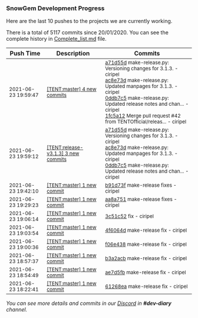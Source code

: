 
### SnowGem Development Progress

Here are the last 10 pushes to the projects we are currently working.

There is a total of 5117 commits since 20/01/2020. You can see the complete history in
 [Complete_list.md](Complete_list.md) file.

| Push Time | Description | Commits |
| --- | --- | --- |
| <sub>2021-06-23 19:59:47</sub> | <sub>[[TENT:master] 4 new commits](https://github.com/TENTOfficial/TENT/compare/b91d73f06999...1fc5a12b6420)</sub> | <sub>[a71d55d](https://github.com/TENTOfficial/TENT/commit/a71d55d1588d81d5c7b8ed1a526b205aa7e7e9af) make-release.py: Versioning changes for 3.1.3. - ciripel<br>[ac8e73d](https://github.com/TENTOfficial/TENT/commit/ac8e73d3b711a8c100941201d0889cfc61325788) make-release.py: Updated manpages for 3.1.3. - ciripel<br>[0ddb7c5](https://github.com/TENTOfficial/TENT/commit/0ddb7c54170b440a33f644b3dda869f8538cc26d) make-release.py: Updated release notes and chan... - ciripel<br>[1fc5a12](https://github.com/TENTOfficial/TENT/commit/1fc5a12b6420088f007b4e8e2a47ba9b9226489a) Merge pull request #42 from TENTOfficial/releas... - ciripel</sub> |
| <sub>2021-06-23 19:59:12</sub> | <sub>[[TENT:release\-v3\.1\.3] 3 new commits](https://github.com/TENTOfficial/TENT/compare/a71d55d1588d^...0ddb7c54170b)</sub> | <sub>[a71d55d](https://github.com/TENTOfficial/TENT/commit/a71d55d1588d81d5c7b8ed1a526b205aa7e7e9af) make-release.py: Versioning changes for 3.1.3. - ciripel<br>[ac8e73d](https://github.com/TENTOfficial/TENT/commit/ac8e73d3b711a8c100941201d0889cfc61325788) make-release.py: Updated manpages for 3.1.3. - ciripel<br>[0ddb7c5](https://github.com/TENTOfficial/TENT/commit/0ddb7c54170b440a33f644b3dda869f8538cc26d) make-release.py: Updated release notes and chan... - ciripel</sub> |
| <sub>2021-06-23 19:42:10</sub> | <sub>[[TENT:master] 1 new commit](https://github.com/TENTOfficial/TENT/commit/b91d73f069990f1c2c95d5a7494810f981d691fa)</sub> | <sub>[b91d73f](https://github.com/TENTOfficial/TENT/commit/b91d73f069990f1c2c95d5a7494810f981d691fa) make-release fixes - ciripel</sub> |
| <sub>2021-06-23 19:29:23</sub> | <sub>[[TENT:master] 1 new commit](https://github.com/TENTOfficial/TENT/commit/aa8a7518920467ce6f274c2ffa32b464c56301c1)</sub> | <sub>[aa8a751](https://github.com/TENTOfficial/TENT/commit/aa8a7518920467ce6f274c2ffa32b464c56301c1) make-release fixes - ciripel</sub> |
| <sub>2021-06-23 19:06:14</sub> | <sub>[[TENT:master] 1 new commit](https://github.com/TENTOfficial/TENT/commit/3c51c526dbf57457eefd10d8fe236b88dc799308)</sub> | <sub>[3c51c52](https://github.com/TENTOfficial/TENT/commit/3c51c526dbf57457eefd10d8fe236b88dc799308) fix - ciripel</sub> |
| <sub>2021-06-23 19:03:54</sub> | <sub>[[TENT:master] 1 new commit](https://github.com/TENTOfficial/TENT/commit/4f6064d9d12907b9187071259e1dc54d6abe8e03)</sub> | <sub>[4f6064d](https://github.com/TENTOfficial/TENT/commit/4f6064d9d12907b9187071259e1dc54d6abe8e03) make-release fix - ciripel</sub> |
| <sub>2021-06-23 19:00:36</sub> | <sub>[[TENT:master] 1 new commit](https://github.com/TENTOfficial/TENT/commit/f06e4384f57a637da324a007e1a35876753796f8)</sub> | <sub>[f06e438](https://github.com/TENTOfficial/TENT/commit/f06e4384f57a637da324a007e1a35876753796f8) make-release fix - ciripel</sub> |
| <sub>2021-06-23 18:57:37</sub> | <sub>[[TENT:master] 1 new commit](https://github.com/TENTOfficial/TENT/commit/b3a2acbd4ddc8e50e0e1d22f477c3fbc17c830fc)</sub> | <sub>[b3a2acb](https://github.com/TENTOfficial/TENT/commit/b3a2acbd4ddc8e50e0e1d22f477c3fbc17c830fc) make-release fix - ciripel</sub> |
| <sub>2021-06-23 18:54:49</sub> | <sub>[[TENT:master] 1 new commit](https://github.com/TENTOfficial/TENT/commit/ae7d5fbdab1b2ffd828686dff80b1aff98ac83d8)</sub> | <sub>[ae7d5fb](https://github.com/TENTOfficial/TENT/commit/ae7d5fbdab1b2ffd828686dff80b1aff98ac83d8) make-release fix - ciripel</sub> |
| <sub>2021-06-23 18:22:41</sub> | <sub>[[TENT:master] 1 new commit](https://github.com/TENTOfficial/TENT/commit/61268ea53a8d40c710020850a697beef7b4e921f)</sub> | <sub>[61268ea](https://github.com/TENTOfficial/TENT/commit/61268ea53a8d40c710020850a697beef7b4e921f) make-release fix - ciripel</sub> |

_You can see more details and commits in our [Discord](https://discord.gg/zumGnbg) in **#dev-diary** channel._
